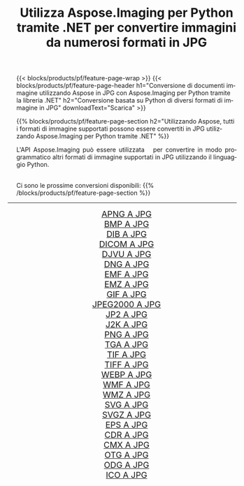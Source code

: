 ﻿---
title: Utilizza Aspose.Imaging per Python tramite .NET per convertire immagini da numerosi formati in JPG 
weight: 3920
url: /it/python-net/conversion/to/jpg 
lang: it
langdirlevel: 2
locales: zh-hans,ja,it,ru,de,es,fr,nl,id,lt,pl,pt,vi,tr,ko,zh-hant,ar,hi,th,sv,cs,uk,he
description: Puoi utilizzare Aspose.Imaging per Python tramite la libreria .NET per convertire da una varietà di formati in JPG
---

{{< blocks/products/pf/feature-page-wrap >}}
{{< blocks/products/pf/feature-page-header h1="Conversione di documenti immagine utilizzando Aspose in JPG con Aspose.Imaging per Python tramite la libreria .NET" h2="Conversione basata su Python di diversi formati di immagine in JPG" downloadText="Scarica" >}}


{{% blocks/products/pf/feature-page-section  h2="Utilizzando Aspose, tutti i formati di immagine supportati possono essere convertiti in JPG utilizzando Aspose.Imaging per Python tramite .NET" %}}
<p align=justify>L'API Aspose.Imaging può essere utilizzata   per convertire in modo programmatico altri formati di immagine supportati in JPG utilizzando il linguaggio Python.</p>
<br/>
Ci sono le prossime conversioni disponibili:
{{% /blocks/products/pf/feature-page-section %}}
<div class="container-fluid productfamilypage bg-gray">
    <div class="convertypes bg-gray agp-content section">
        <div class="container">
		<hr style="margin-left:-20px;"/>
		<div class="row other-converters" style="gap: 10px;font-size: 19px;text-align:center;">
		    <div class='col-md-2 other-converter remove-lp remove-rp'><a href="/imaging/it/python-net/conversion/apng-to-jpg" style="padding:15px;">APNG A JPG</a></div>
<div class='col-md-2 other-converter remove-lp remove-rp'><a href="/imaging/it/python-net/conversion/bmp-to-jpg" style="padding:15px;">BMP A JPG</a></div>
<div class='col-md-2 other-converter remove-lp remove-rp'><a href="/imaging/it/python-net/conversion/dib-to-jpg" style="padding:15px;">DIB A JPG</a></div>
<div class='col-md-2 other-converter remove-lp remove-rp'><a href="/imaging/it/python-net/conversion/dicom-to-jpg" style="padding:15px;">DICOM A JPG</a></div>
<div class='col-md-2 other-converter remove-lp remove-rp'><a href="/imaging/it/python-net/conversion/djvu-to-jpg" style="padding:15px;">DJVU A JPG</a></div>
<div class='col-md-2 other-converter remove-lp remove-rp'><a href="/imaging/it/python-net/conversion/dng-to-jpg" style="padding:15px;">DNG A JPG</a></div>
<div class='col-md-2 other-converter remove-lp remove-rp'><a href="/imaging/it/python-net/conversion/emf-to-jpg" style="padding:15px;">EMF A JPG</a></div>
<div class='col-md-2 other-converter remove-lp remove-rp'><a href="/imaging/it/python-net/conversion/emz-to-jpg" style="padding:15px;">EMZ A JPG</a></div>
<div class='col-md-2 other-converter remove-lp remove-rp'><a href="/imaging/it/python-net/conversion/gif-to-jpg" style="padding:15px;">GIF A JPG</a></div>
<div class='col-md-2 other-converter remove-lp remove-rp'><a href="/imaging/it/python-net/conversion/jpeg2000-to-jpg" style="padding:15px;">JPEG2000 A JPG</a></div>
<div class='col-md-2 other-converter remove-lp remove-rp'><a href="/imaging/it/python-net/conversion/jp2-to-jpg" style="padding:15px;">JP2 A JPG</a></div>
<div class='col-md-2 other-converter remove-lp remove-rp'><a href="/imaging/it/python-net/conversion/j2k-to-jpg" style="padding:15px;">J2K A JPG</a></div>
<div class='col-md-2 other-converter remove-lp remove-rp'><a href="/imaging/it/python-net/conversion/png-to-jpg" style="padding:15px;">PNG A JPG</a></div>
<div class='col-md-2 other-converter remove-lp remove-rp'><a href="/imaging/it/python-net/conversion/tga-to-jpg" style="padding:15px;">TGA A JPG</a></div>
<div class='col-md-2 other-converter remove-lp remove-rp'><a href="/imaging/it/python-net/conversion/tif-to-jpg" style="padding:15px;">TIF A JPG</a></div>
<div class='col-md-2 other-converter remove-lp remove-rp'><a href="/imaging/it/python-net/conversion/tiff-to-jpg" style="padding:15px;">TIFF A JPG</a></div>
<div class='col-md-2 other-converter remove-lp remove-rp'><a href="/imaging/it/python-net/conversion/webp-to-jpg" style="padding:15px;">WEBP A JPG</a></div>
<div class='col-md-2 other-converter remove-lp remove-rp'><a href="/imaging/it/python-net/conversion/wmf-to-jpg" style="padding:15px;">WMF A JPG</a></div>
<div class='col-md-2 other-converter remove-lp remove-rp'><a href="/imaging/it/python-net/conversion/wmz-to-jpg" style="padding:15px;">WMZ A JPG</a></div>
<div class='col-md-2 other-converter remove-lp remove-rp'><a href="/imaging/it/python-net/conversion/svg-to-jpg" style="padding:15px;">SVG A JPG</a></div>
<div class='col-md-2 other-converter remove-lp remove-rp'><a href="/imaging/it/python-net/conversion/svgz-to-jpg" style="padding:15px;">SVGZ A JPG</a></div>
<div class='col-md-2 other-converter remove-lp remove-rp'><a href="/imaging/it/python-net/conversion/eps-to-jpg" style="padding:15px;">EPS A JPG</a></div>
<div class='col-md-2 other-converter remove-lp remove-rp'><a href="/imaging/it/python-net/conversion/cdr-to-jpg" style="padding:15px;">CDR A JPG</a></div>
<div class='col-md-2 other-converter remove-lp remove-rp'><a href="/imaging/it/python-net/conversion/cmx-to-jpg" style="padding:15px;">CMX A JPG</a></div>
<div class='col-md-2 other-converter remove-lp remove-rp'><a href="/imaging/it/python-net/conversion/otg-to-jpg" style="padding:15px;">OTG A JPG</a></div>
<div class='col-md-2 other-converter remove-lp remove-rp'><a href="/imaging/it/python-net/conversion/odg-to-jpg" style="padding:15px;">ODG A JPG</a></div>
<div class='col-md-2 other-converter remove-lp remove-rp'><a href="/imaging/it/python-net/conversion/ico-to-jpg" style="padding:15px;">ICO A JPG</a></div>
                </div>
        </div>
    </div>
</div>
<br/>

